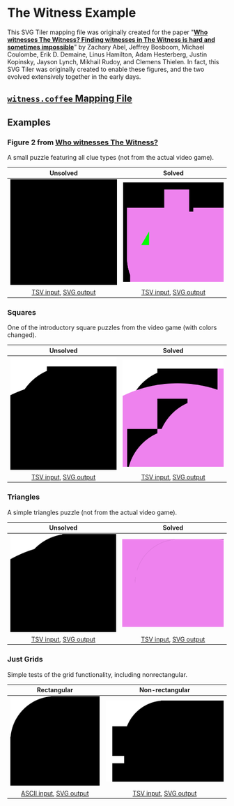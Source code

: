 # The Witness Example

This SVG Tiler mapping file was originally created for the paper
"**[Who witnesses The Witness?  Finding witnesses in The Witness is hard
and sometimes impossible](https://erikdemaine.org/papers/Witness_TCS/)**"
by Zachary Abel, Jeffrey Bosboom, Michael Coulombe, Erik D. Demaine,
Linus Hamilton, Adam Hesterberg, Justin Kopinsky, Jayson Lynch, Mikhail Rudoy,
and Clemens Thielen.
In fact, this SVG Tiler was originally created to enable these figures,
and the two evolved extensively together in the early days.

## [`witness.coffee` Mapping File](witness.coffee)

## Examples

### Figure 2 from [Who witnesses The Witness?](https://erikdemaine.org/papers/Witness_TCS/)

A small puzzle featuring all clue types (not from the actual video game).

| Unsolved | Solved |
|:---:|:---:|
| [![everything unsolved puzzle](everything_unsolved.svg)](everything_unsolved.svg) | [![everything solved puzzle](everything_solved.svg)](everything_solved.svg) |
| [TSV input](everything_unsolved.tsv), [SVG output](everything_unsolved.svg) | [TSV input](everything_solved.tsv), [SVG output](everything_solved.svg) |

### Squares

One of the introductory square puzzles from the video game
(with colors changed).

| Unsolved | Solved |
|:---:|:---:|
| [![squares unsolved puzzle](squares_unsolved.svg)](squares_unsolved.svg) | [![squares solved puzzle](squares_solved.svg)](squares_solved.svg) |
| [TSV input](squares_unsolved.tsv), [SVG output](squares_unsolved.svg) | [TSV input](squares_solved.tsv), [SVG output](squares_solved.svg) |

### Triangles

A simple triangles puzzle (not from the actual video game).

| Unsolved | Solved |
|:---:|:---:|
| [![triangles unsolved puzzle](triangles_unsolved.svg)](triangles_unsolved.svg) | [![triangles solved puzzle](triangles_solved.svg)](triangles_solved.svg) |
| [TSV input](triangles_unsolved.tsv), [SVG output](triangles_unsolved.svg) | [TSV input](triangles_solved.tsv), [SVG output](triangles_solved.svg) |

### Just Grids

Simple tests of the grid functionality, including nonrectangular.

| Rectangular | Non-rectangular |
|:---:|:---:|
| [![grid puzzle](grid.svg)](grid.svg) | [![nonrectangular grid puzzle](nonrect.svg)](nonrect.svg) |
| [ASCII input](grid.asc), [SVG output](grid.svg) | [TSV input](nonrect.asc), [SVG output](nonrect.svg) |
